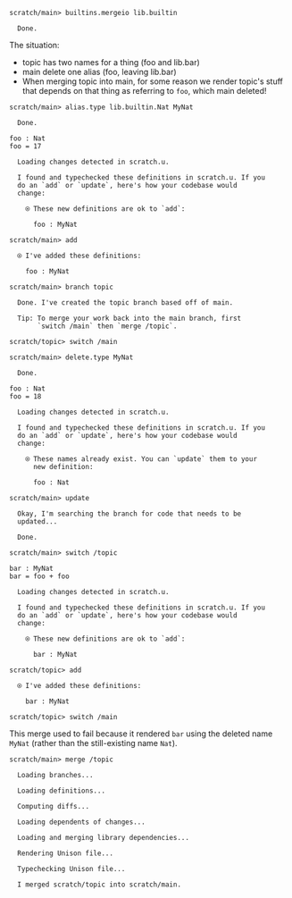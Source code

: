 ``` ucm
scratch/main> builtins.mergeio lib.builtin

  Done.
```

The situation:

  - topic has two names for a thing (foo and lib.bar)
  - main delete one alias (foo, leaving lib.bar)
  - When merging topic into main, for some reason we render topic's stuff that depends on that thing as referring to
    `foo`, which main deleted\!

``` ucm
scratch/main> alias.type lib.builtin.Nat MyNat

  Done.
```

``` unison
foo : Nat
foo = 17
```

``` ucm :added-by-ucm
  Loading changes detected in scratch.u.

  I found and typechecked these definitions in scratch.u. If you
  do an `add` or `update`, here's how your codebase would
  change:

    ⍟ These new definitions are ok to `add`:
    
      foo : MyNat
```

``` ucm
scratch/main> add

  ⍟ I've added these definitions:

    foo : MyNat

scratch/main> branch topic

  Done. I've created the topic branch based off of main.

  Tip: To merge your work back into the main branch, first
       `switch /main` then `merge /topic`.

scratch/topic> switch /main

scratch/main> delete.type MyNat

  Done.
```

``` unison
foo : Nat
foo = 18
```

``` ucm :added-by-ucm
  Loading changes detected in scratch.u.

  I found and typechecked these definitions in scratch.u. If you
  do an `add` or `update`, here's how your codebase would
  change:

    ⍟ These names already exist. You can `update` them to your
      new definition:
    
      foo : Nat
```

``` ucm
scratch/main> update

  Okay, I'm searching the branch for code that needs to be
  updated...

  Done.

scratch/main> switch /topic
```

``` unison
bar : MyNat
bar = foo + foo
```

``` ucm :added-by-ucm
  Loading changes detected in scratch.u.

  I found and typechecked these definitions in scratch.u. If you
  do an `add` or `update`, here's how your codebase would
  change:

    ⍟ These new definitions are ok to `add`:
    
      bar : MyNat
```

``` ucm
scratch/topic> add

  ⍟ I've added these definitions:

    bar : MyNat

scratch/topic> switch /main
```

This merge used to fail because it rendered `bar` using the deleted name `MyNat` (rather than the still-existing name
`Nat`).

``` ucm
scratch/main> merge /topic

  Loading branches...

  Loading definitions...

  Computing diffs...

  Loading dependents of changes...

  Loading and merging library dependencies...

  Rendering Unison file...

  Typechecking Unison file...

  I merged scratch/topic into scratch/main.
```
